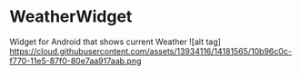 # WeatherWidget
Widget for Android that shows current Weather
![alt tag] https://cloud.githubusercontent.com/assets/13934116/14181565/10b96c0c-f770-11e5-87f0-80e7aa917aab.png
